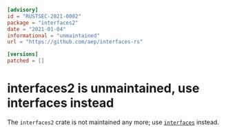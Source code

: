 ```toml
[advisory]
id = "RUSTSEC-2021-0002"
package = "interfaces2"
date = "2021-01-04"
informational = "unmaintained"
url = "https://github.com/aep/interfaces-rs"

[versions]
patched = []
```

# interfaces2 is unmaintained, use interfaces instead

The `interfaces2` crate is not maintained any more;
use [`interfaces`](https://crates.io/crates/interfaces) instead.
